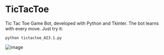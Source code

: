 # TicTacToe

Tic Tac Toe Game Bot, developed with Python and Tkinter. The bot learns with every move.
Just try it:

```
python tictactoe_AI3.1.py
```

![image](https://user-images.githubusercontent.com/73298827/124898898-e5bcf880-dfdf-11eb-9bd1-f51d4121cbbb.png)

